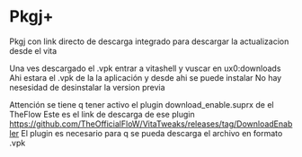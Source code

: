 # Pkgj+
Pkgj con link directo de descarga integrado para descargar la actualizacion desde el vita

Una ves descargado el .vpk  entrar a vitashell y vuscar en ux0:downloads 
Ahi estara el .vpk de la la aplicación y desde ahi se puede instalar 
No hay nesesidad  de desinstalar la version previa

Attención se tiene q tener activo el plugin download_enable.suprx de el TheFlow
Este es el link de descarga de ese plugin https://github.com/TheOfficialFloW/VitaTweaks/releases/tag/DownloadEnabler
El plugin es necesario para q se pueda descarga el archivo en formato .vpk
